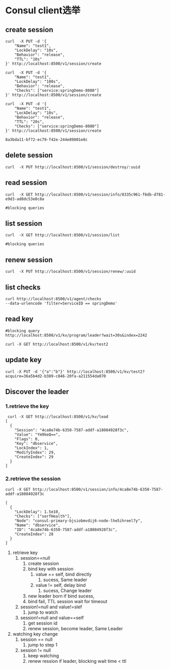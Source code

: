 # Consul client选举

## create session

```shell
curl  -X PUT -d '{
    "Name": "test1",
	"LockDelay": "10s",
    "Behavior": "release",
    "TTL": "10s"
}' http://localhost:8500/v1/session/create

curl  -X PUT -d '{
    "Name": "test1",
	"LockDelay": "100s",
    "Behavior": "release",
    "Checks": ["service:springDemo-8080"]
}' http://localhost:8500/v1/session/create

curl  -X PUT -d '{
    "Name": "test1",
	"LockDelay": "10s",
    "Behavior": "release",
    "TTL": "20s",
    "Checks": ["service:springDemo-8080"]
}' http://localhost:8500/v1/session/create

8a3bda11-bf72-ec79-f42e-244e89801e8c
```

## delete session

```shell
curl  -X PUT http://localhost:8500/v1/session/destroy/:uuid
```

## read session

```shell
curl  -X GET http://localhost:8500/v1/session/info/8335c961-f6db-d781-e9d3-ad8dc53e8c8a

#blocking queries
```

## list session

```shell
curl  -X GET http://localhost:8500/v1/session/list

#blocking queries
```

## renew session

```shell
curl  -X PUT http://localhost:8500/v1/session/renew/:uuid
```

## list checks

```shell
curl http://localhost:8500/v1/agent/checks
--data-urlencode 'filter=ServiceID == springDemo'

```

## read key

```shell
#blocking query
http://localhost:8500/v1/kv/program/leader?wait=30s&index=2242

curl -X GET http://localhost:8500/v1/kv/test2
```

## update key

```shell
curl -X PUT -d '{"a":"b"}' http://localhost:8500/v1/kv/test2?acquire=36a5b4d2-b389-c846-20fa-a211554da070
```



## Discover the leader

### 1.retrieve the key

```shell
 curl -X GET http://localhost:8500/v1/kv/lead
[
  {
    "Session": "4ca8e74b-6350-7587-addf-a18084928f3c",
    "Value": "Ym9keQ==",
    "Flags": 0,
    "Key": "dbservice",
    "LockIndex": 1,
    "ModifyIndex": 29,
    "CreateIndex": 29
  }
]
```

### 2.retrieve the session

```shell
curl -X GET http://localhost:8500/v1/session/info/4ca8e74b-6350-7587-addf-a18084928f3c

[
  {
    "LockDelay": 1.5e10,
    "Checks": ["serfHealth"],
    "Node": "consul-primary-bjsiobmvdij6-node-lhe5ihreel7y",
    "Name": "dbservice",
    "ID": "4ca8e74b-6350-7587-addf-a18084928f3c",
    "CreateIndex": 28
  }
]
```



1. retrieve key
   1. session==null
      1. create session
      2. bind key with session
         1. value == self, bind directly
            1. sucess, Same leader
         2. value != self, delay bind
            1. sucess, Change leader
      3. new leader born if bind sucess, 
      4. bind fail, TTL session wait for timeout
   2. session!=null and value!=slef
      1. jump to watch
   3. session!=null and value==self
      1. get session id
      2. renew session, become leader, Same Leader
2. watching key change
   1. session == null
      1. jump to step 1
   2. session != null
      1. keep watching
      2. renew ression if leader, blocking wait time < ttl